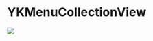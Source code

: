 # YKMenuCollectionView
![](https://github.com/yankeshi0580/YKMenuCollectionView/raw/master/gif/geigei.gif)  
